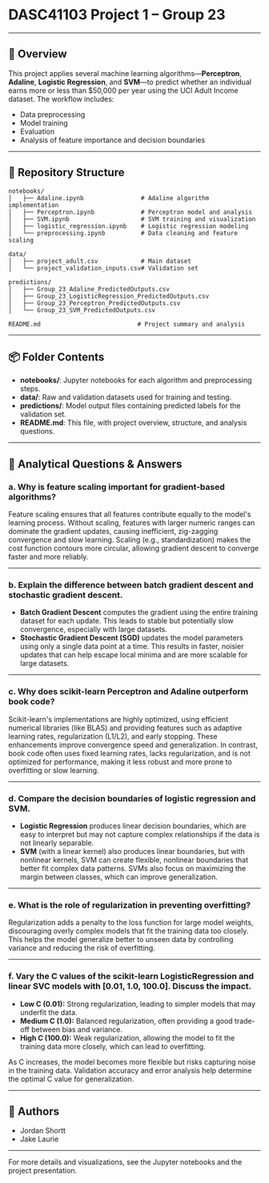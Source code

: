 # DASC41103 Project 1 – Group 23

***

## 🚀 Overview
This project applies several machine learning algorithms—**Perceptron**, **Adaline**, **Logistic Regression**, and **SVM**—to predict whether an individual earns more or less than $50,000 per year using the UCI Adult Income dataset. The workflow includes:
- Data preprocessing
- Model training
- Evaluation
- Analysis of feature importance and decision boundaries

***

## 📁 Repository Structure

```text
notebooks/
│   ├── Adaline.ipynb                # Adaline algorithm implementation
│   ├── Perceptron.ipynb             # Perceptron model and analysis
│   ├── SVM.ipynb                    # SVM training and visualization
│   ├── logistic_regression.ipynb    # Logistic regression modeling
│   └── preprocessing.ipynb          # Data cleaning and feature scaling

data/
│   ├── project_adult.csv            # Main dataset
│   └── project_validation_inputs.csv# Validation set

predictions/
│   ├── Group_23_Adaline_PredictedOutputs.csv
│   ├── Group_23_LogisticRegression_PredictedOutputs.csv
│   ├── Group_23_Perceptron_PredictedOutputs.csv
│   └── Group_23_SVM_PredictedOutputs.csv

README.md                           # Project summary and analysis
```

***

## 📦 Folder Contents
- **notebooks/**: Jupyter notebooks for each algorithm and preprocessing steps.
- **data/**: Raw and validation datasets used for training and testing.
- **predictions/**: Model output files containing predicted labels for the validation set.
- **README.md**: This file, with project overview, structure, and analysis questions.

***

## 📝 Analytical Questions & Answers

### a. Why is feature scaling important for gradient-based algorithms?
Feature scaling ensures that all features contribute equally to the model's learning process. Without scaling, features with larger numeric ranges can dominate the gradient updates, causing inefficient, zig-zagging convergence and slow learning. Scaling (e.g., standardization) makes the cost function contours more circular, allowing gradient descent to converge faster and more reliably.

***

### b. Explain the difference between batch gradient descent and stochastic gradient descent.
- **Batch Gradient Descent** computes the gradient using the entire training dataset for each update. This leads to stable but potentially slow convergence, especially with large datasets.
- **Stochastic Gradient Descent (SGD)** updates the model parameters using only a single data point at a time. This results in faster, noisier updates that can help escape local minima and are more scalable for large datasets.

***

### c. Why does scikit-learn Perceptron and Adaline outperform book code?
Scikit-learn's implementations are highly optimized, using efficient numerical libraries (like BLAS) and providing features such as adaptive learning rates, regularization (L1/L2), and early stopping. These enhancements improve convergence speed and generalization. In contrast, book code often uses fixed learning rates, lacks regularization, and is not optimized for performance, making it less robust and more prone to overfitting or slow learning.

***

### d. Compare the decision boundaries of logistic regression and SVM.
- **Logistic Regression** produces linear decision boundaries, which are easy to interpret but may not capture complex relationships if the data is not linearly separable.
- **SVM** (with a linear kernel) also produces linear boundaries, but with nonlinear kernels, SVM can create flexible, nonlinear boundaries that better fit complex data patterns. SVMs also focus on maximizing the margin between classes, which can improve generalization.

***

### e. What is the role of regularization in preventing overfitting?
Regularization adds a penalty to the loss function for large model weights, discouraging overly complex models that fit the training data too closely. This helps the model generalize better to unseen data by controlling variance and reducing the risk of overfitting.

***

### f. Vary the C values of the scikit-learn LogisticRegression and linear SVC models with [0.01, 1.0, 100.0]. Discuss the impact.
- **Low C (0.01):** Strong regularization, leading to simpler models that may underfit the data.
- **Medium C (1.0):** Balanced regularization, often providing a good trade-off between bias and variance.
- **High C (100.0):** Weak regularization, allowing the model to fit the training data more closely, which can lead to overfitting.

As C increases, the model becomes more flexible but risks capturing noise in the training data. Validation accuracy and error analysis help determine the optimal C value for generalization.

***

## 👥 Authors
- Jordan Shortt
- Jake Laurie

***

For more details and visualizations, see the Jupyter notebooks and the project presentation.
